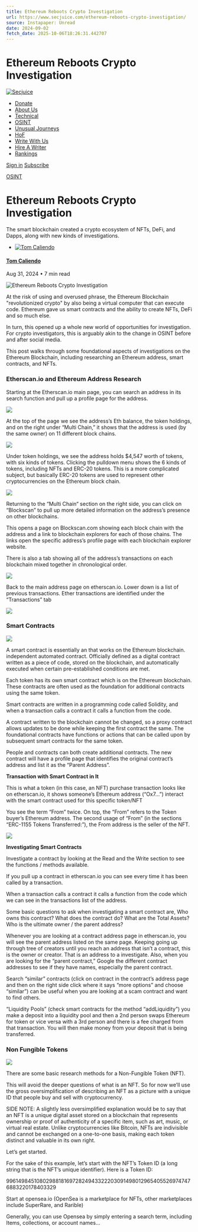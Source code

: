 ```yaml
---
title: Ethereum Reboots Crypto Investigation
url: https://www.secjuice.com/ethereum-reboots-crypto-investigation/
source: Instapaper: Unread
date: 2024-09-02
fetch_date: 2025-10-06T18:26:31.442707
---
```


# Ethereum Reboots Crypto Investigation

[![Secjuice](https://www.secjuice.com/content/images/2018/12/Logo-1.png)](https://www.secjuice.com)

* [Donate](https://opencollective.com/secjuice)
* [About Us](https://secjuice.com/about-us/)
* [Technical](https://secjuice.com/tag/technical/)
* [OSINT](https://secjuice.com/tag/OSINT/)
* [Unusual Journeys](https://secjuice.com/tag/unusual-journeys-into-infosec/)
* [HoF](https://secjuice.com/secjuice-hall-of-fame/)
* [Write With Us](https://secjuice.com/join-secjuice-writing-team/)
* [Hire A Writer](https://secjuice.com/hire-infosec-cybersecurity-writer/)
* [Rankings](https://secjuice.com/secjuice-writers-ranking/)

[Sign in](#/portal/signin)
[Subscribe](#/portal/signup)

[OSINT](/tag/osint/)

# Ethereum Reboots Crypto Investigation

The smart blockchain created a crypto ecosystem of NFTs, DeFi, and Dapps, along with new kinds of investigations.

* [![Tom Caliendo](/content/images/size/w100/2022/07/square-profile.png)](/author/tom-caliendo/)

#### [Tom Caliendo](/author/tom-caliendo/)

Aug 31, 2024
• 7 min read

![Ethereum Reboots Crypto Investigation](/content/images/size/w2000/2024/08/Capture-1.PNG)

At the risk of using and overused phrase, the Ethereum Blockchain "revolutionized crypto" by also being a virtual computer that can execute code. Ethereum gave us smart contracts and the ability to create NFTs, DeFi and so much else.

In turn, this opened up a whole new world of opportunities for investigation. For crypto investigators, this is arguably akin to the change in OSINT before and after social media.

This post walks through some foundational aspects of investigations on the Ethereum Blockchain, including researching an Ethereum address, smart contracts, and NFTs.

### **Etherscan.io and Ethereum Address Research**

Starting at the Etherscan.io main page, you can search an address in its search function and pull up a profile page for the address.

![](https://www.secjuice.com/content/images/2024/06/image-4.png)

At the top of the page we see the address’s Eth balance, the token holdings, and on the right under “Multi Chain,” it shows that the address is used (by the same owner) on 11 different block chains.

![](https://theosintguide.com/wp-content/uploads/2024/02/ac4b8-image.png?w=1024)

Under token holdings, we see the address holds $4,547 worth of tokens, with six kinds of tokens. Clicking the pulldown menu shows the 6 kinds of tokens, including NFTs and ERC-20 tokens. This is a more complicated subject, but basically ERC-20 tokens are used to represent other cryptocurrencies on the Ethereum block chain.

![](https://theosintguide.com/wp-content/uploads/2024/02/42ca8-image-4.png?w=454)

Returning to the “Multi Chain“ section on the right side, you can click on “Blockscan” to pull up more detailed information on the address’s presence on other blockchains.

This opens a page on Blockscan.com showing each block chain with the address and a link to blockchain explorers for each of those chains. The links open the specific address’s profile page with each blockchain explorer website.

There is also a tab showing all of the address’s transactions on each blockchain mixed together in chronological order.

![](https://theosintguide.com/wp-content/uploads/2024/02/848ce-image-3.png?w=1024)

Back to the main address page on etherscan.io. Lower down is a list of previous transactions. Ether transactions are identified under the “Transactions” tab

![](https://theosintguide.com/wp-content/uploads/2024/02/6c083-image-1.png?w=1024)

### **Smart Contracts**

![](https://theosintguide.com/wp-content/uploads/2024/04/0_3.webp?w=1024)

A smart contract is essentially an that works on the Ethereum blockchain. independent automated contract. Officially defined as a digital contract written as a piece of code, stored on the blockchain, and automatically executed when certain pre-established conditions are met.

Each token has its own smart contract which is on the Ethereum blockchain. These contracts are often used as the foundation for additional contracts using the same token.

Smart contracts are written in a programming code called Solidity, and when a transaction calls a contract it calls a function from the code.

A contract written to the blockchain cannot be changed, so a proxy contract allows updates to be done while keeping the first contract the same. The foundational contracts have functions or actions that can be called upon by subsequent smart contracts for the same token.

People and contracts can both create additional contracts. The new contract will have a profile page that identifies the original contract’s address and list it as the “Parent Address”.

**Transaction with Smart Contract in It**

This is what a token (in this case, an NFT) purchase transaction looks like on etherscan.io, it shows someone’s Ethereum address (“Ox7…”) interact with the smart contract used for this specific token/NFT

You see the term “From” twice. On top, the “From” refers to the Token buyer’s Ethereum address. The second usage of “From” (in the sections “ERC-1155 Tokens Transferred:”), the From address is the seller of the NFT.

![](https://theosintguide.com/wp-content/uploads/2024/02/6c0b8-image.png?w=1024)

**Investigating Smart Contracts**

Investigate a contract by looking at the Read and the Write section to see the functions / methods available.

If you pull up a contract in etherscan.io you can see every time it has been called by a transaction.

When a transaction calls a contract it calls a function from the code which we can see in the transactions list of the address.

Some basic questions to ask when investigating a smart contract are, Who owns this contract? What does the contract do? What are the Total Assets? Who is the ultimate owner / the parent address?

Whenever you are looking at a contract address page in etherscan.io, you will see the parent address listed on the same page. Keeping going up through tree of creators until you reach an address that isn’t a contract, this is the owner or creator. That is an address to a investigate. Also, when you are looking for the “parent contract,” Google the different contract addresses to see if they have names, especially the parent contract.

Search “similar” contracts (click on contract in the contract’s address page and then on the right side click where it says “more options” and choose “similar”) can be useful when you are looking at a scam contract and want to find others.

“Liquidity Pools” (check smart contracts for the method “addLiquidity”) you make a deposit into a liquidity pool and then a 2nd person swaps Ethereum for token or vice versa with a 3rd person and there is a fee charged from that transaction. You will then make money from your deposit that is being transferred.

### **Non Fungible Tokens**

![](https://www.secjuice.com/content/images/2024/06/image-6.png)

There are some basic research methods for a Non-Fungible Token (NFT).

This will avoid the deeper questions of what is an NFT. So for now we’ll use the gross oversimplification of describing an NFT as a picture with a unique ID that people buy and sell with cryptocurrency.

SIDE NOTE: A slightly less oversimplified explanation would be to say that an NFT is a unique digital asset stored on a blockchain that represents ownership or proof of authenticity of a specific item, such as art, music, or virtual real estate. Unlike cryptocurrencies like Bitcoin, NFTs are indivisible and cannot be exchanged on a one-to-one basis, making each token distinct and valuable in its own right.

Let’s get started.

For the sake of this example, let’s start with the NFT’s Token ID (a long string that is the NFT’s unique identifier). Here is a Token ID:

9961498451080298818169728249433222030914980129654055269747476883220178403329

Start at opensea.io (OpenSea is a marketplace for NFTs, other marketplaces include SuperRare, and Rarible)

Generally, you can use Opensea by simply entering a search term, including Items, collections, or account names...